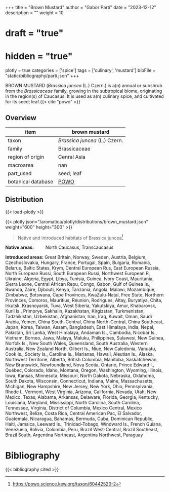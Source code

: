 +++
title = "Brown Mustard"
author = "Gabor Parti"
date = "2023-12-12"
description = ""
weight = 10
# draft = "true"
# hidden = "true"
plotly = true
categories = ['spice']
tags = ['culinary', 'mustard']
bibFile = "static/bibliography/parti.json"
+++

 [<i class="fab fa-wikipedia-w"></i>](https://en.wikipedia.org/wiki/Brassica_juncea)

<center>



</center>

BROWN MUSTARD (*Brassica juncea* (L.) Czern.) is a(n) annual or subshrub from the *Brassicaceae* family, growing in the subtropical biome, originating in the region(s) of Caucasus. It is used as a(n) culinary spice, and cultivated for its seed; leaf.{{< cite "powo" >}}

## Overview

|       item       |                    brown mustard                    |
|------------------|-----------------------------------------------------|
|       taxon      |            *Brassica juncea* (L.) Czern.            |
|      family      |                     Brassicaceae                    |
| region of origin |                     Cenral Asia                     |
|     macroarea    |                         nan                         |
|     part_used    |                      seed; leaf                     |
|botanical database|[POWO](https://powo.science.kew.org/taxon/60442520-2)|



## Distribution

{{< load-plotly >}}

{{< plotly json="/aromatica/plotly/distributions/brown_mustard.json" weight="600" height="300" >}}

>Native and introduced habitats of Brassica juncea[^powo]

[^powo]: https://powo.science.kew.org/taxon/60442520-2

<p style="text-align:left;">

**Native areas:** &ensp; &ensp; &ensp; North Caucasus, Transcaucasus

**Introduced areas:** Great Britain, Norway, Sweden, Austria, Belgium, Czechoslovakia, Hungary, France, Portugal, Spain, Bulgaria, Romania, Belarus, Baltic States, Krym, Central European Rus, East European Russia, North European Russi, South European Russi, Northwest European R, Ukraine, Algeria, Egypt, Libya, Tunisia, Guinea, Ivory Coast, Mauritania, Sierra Leone, Central African Repu, Congo, Gabon, Gulf of Guinea Is., Rwanda, Zaïre, Djibouti, Kenya, Tanzania, Angola, Malawi, Mozambique, Zimbabwe, Botswana, Cape Provinces, KwaZulu-Natal, Free State, Northern Provinces, Comoros, Mauritius, Réunion, Rodrigues, Altay, Buryatiya, Chita, Irkutsk, Krasnoyarsk, Tuva, West Siberia, Yakutskiya, Amur, Khabarovsk, Kuril Is., Primorye, Sakhalin, Kazakhstan, Kirgizstan, Turkmenistan, Tadzhikistan, Uzbekistan, Afghanistan, Iran, Iraq, Kuwait, Oman, Saudi Arabia, Yemen, China South-Central, China North-Central, China Southeast, Japan, Korea, Taiwan, Assam, Bangladesh, East Himalaya, India, Nepal, Pakistan, Sri Lanka, West Himalaya, Andaman Is., Cambodia, Nicobar Is., Vietnam, Borneo, Jawa, Malaya, Maluku, Philippines, Sulawesi, New Guinea, Norfolk Is., New South Wales, Queensland, South Australia, Western Australia, New Zealand North, Gilbert Is., Niue, New Caledonia, Vanuatu, Cook Is., Society Is., Caroline Is., Marianas, Hawaii, Aleutian Is., Alaska, Northwest Territorie, Alberta, British Columbia, Manitoba, Saskatchewan, New Brunswick, Newfoundland, Nova Scotia, Ontario, Prince Edward I., Québec, Colorado, Idaho, Montana, Oregon, Washington, Wyoming, Illinois, Iowa, Kansas, Minnesota, Missouri, North Dakota, Nebraska, Oklahoma, South Dakota, Wisconsin, Connecticut, Indiana, Maine, Massachusetts, Michigan, New Hampshire, New Jersey, New York, Ohio, Pennsylvania, Rhode I., Vermont, West Virginia, Arizona, California, Nevada, Utah, New Mexico, Texas, Alabama, Arkansas, Delaware, Florida, Georgia, Kentucky, Louisiana, Maryland, Mississippi, North Carolina, South Carolina, Tennessee, Virginia, District of Columbia, Mexico Central, Mexico Northwest, Belize, Costa Rica, Central American Pac, El Salvador, Guatemala, Nicaragua, Bahamas, Bermuda, Cuba, Dominican Republic, Haiti, Jamaica, Leeward Is., Trinidad-Tobago, Windward Is., French Guiana, Venezuela, Bolivia, Colombia, Peru, Brazil West-Central, Brazil Southeast, Brazil South, Argentina Northeast, Argentina Northwest, Paraguay

</p>



# Bibliography

{{< bibliography cited >}}

